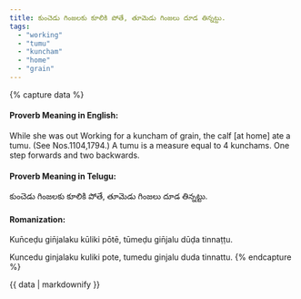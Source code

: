 ```yaml
---
title: కుంచెడు గింజలకు కూలికి పోతే, తూమెడు గింజలు దూడ తిన్నట్టు.
tags:
  - "working"
  - "tumu"
  - "kuncham"
  - "home"
  - "grain"
---
```


{% capture data %}
#### Proverb Meaning in English:
While she was out Working for a kuncham of grain, the calf [at home] ate a tumu.
(See Nos.1104,1794.)
A tumu is a measure equal to 4 kunchams.
One step forwards and two backwards.

#### Proverb Meaning in Telugu:
కుంచెడు గింజలకు కూలికి పోతే, తూమెడు గింజలు దూడ తిన్నట్టు.

#### Romanization:
Kun̄ceḍu gin̄jalaku kūliki pōtē, tūmeḍu gin̄jalu dūḍa tinnaṭṭu.

Kuncedu ginjalaku kuliki pote, tumedu ginjalu duda tinnattu.
{% endcapture %}

{{ data | markdownify }}

